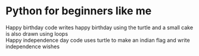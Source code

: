 # Python for beginners like me

Happy birthday code writes happy birthday using the turtle and a small cake is also drawn using loops  
Happy independence day code uses turtle to make an indian flag and write independence wishes
